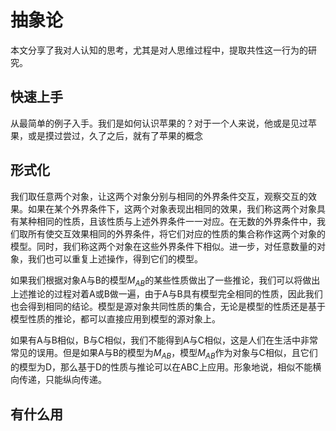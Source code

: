 # 抽象论

本文分享了我对人认知的思考，尤其是对人思维过程中，提取共性这一行为的研究。

## 快速上手

从最简单的例子入手。我们是如何认识苹果的？对于一个人来说，他或是见过苹果，或是摸过尝过，久了之后，就有了苹果的概念

## 形式化

我们取任意两个对象，让这两个对象分别与相同的外界条件交互，观察交互的效果。如果在某个外界条件下，这两个对象表现出相同的效果，我们称这两个对象具有某种相同的性质，且该性质与上述外界条件一一对应。在无数的外界条件中，我们取所有使交互效果相同的外界条件，将它们对应的性质的集合称作这两个对象的模型。同时，我们称这两个对象在这些外界条件下相似。进一步，对任意数量的对象，我们也可以重复上述操作，得到它们的模型。

如果我们根据对象A与B的模型$M_{AB}$的某些性质做出了一些推论，我们可以将做出上述推论的过程对着A或B做一遍，由于A与B具有模型完全相同的性质，因此我们也会得到相同的结论。模型是源对象共同性质的集合，无论是模型的性质还是基于模型性质的推论，都可以直接应用到模型的源对象上。

如果有A与B相似，B与C相似，我们不能得到A与C相似，这是人们在生活中非常常见的误用。但是如果A与B的模型为$M_{AB}$，模型$M_{AB}$作为对象与C相似，且它们的模型为D，那么基于D的性质与推论可以在ABC上应用。形象地说，相似不能横向传递，只能纵向传递。

## 有什么用